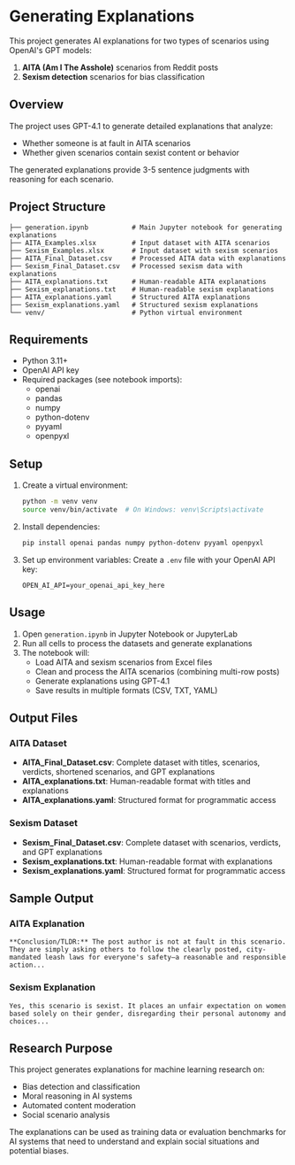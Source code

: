 # Generating Explanations

This project generates AI explanations for two types of scenarios using OpenAI's GPT models:
1. **AITA (Am I The Asshole)** scenarios from Reddit posts
2. **Sexism detection** scenarios for bias classification

## Overview

The project uses GPT-4.1 to generate detailed explanations that analyze:
- Whether someone is at fault in AITA scenarios 
- Whether given scenarios contain sexist content or behavior

The generated explanations provide 3-5 sentence judgments with reasoning for each scenario.

## Project Structure

```
├── generation.ipynb           # Main Jupyter notebook for generating explanations
├── AITA_Examples.xlsx         # Input dataset with AITA scenarios
├── Sexism_Examples.xlsx       # Input dataset with sexism scenarios  
├── AITA_Final_Dataset.csv     # Processed AITA data with explanations
├── Sexism_Final_Dataset.csv   # Processed sexism data with explanations
├── AITA_explanations.txt      # Human-readable AITA explanations
├── Sexism_explanations.txt    # Human-readable sexism explanations
├── AITA_explanations.yaml     # Structured AITA explanations
├── Sexism_explanations.yaml   # Structured sexism explanations
└── venv/                      # Python virtual environment
```

## Requirements

- Python 3.11+
- OpenAI API key
- Required packages (see notebook imports):
  - openai
  - pandas
  - numpy
  - python-dotenv
  - pyyaml
  - openpyxl

## Setup

1. Create a virtual environment:
   ```bash
   python -m venv venv
   source venv/bin/activate  # On Windows: venv\Scripts\activate
   ```

2. Install dependencies:
   ```bash
   pip install openai pandas numpy python-dotenv pyyaml openpyxl
   ```

3. Set up environment variables:
   Create a `.env` file with your OpenAI API key:
   ```
   OPEN_AI_API=your_openai_api_key_here
   ```

## Usage

1. Open `generation.ipynb` in Jupyter Notebook or JupyterLab
2. Run all cells to process the datasets and generate explanations
3. The notebook will:
   - Load AITA and sexism scenarios from Excel files
   - Clean and process the AITA scenarios (combining multi-row posts)
   - Generate explanations using GPT-4.1
   - Save results in multiple formats (CSV, TXT, YAML)

## Output Files

### AITA Dataset
- **AITA_Final_Dataset.csv**: Complete dataset with titles, scenarios, verdicts, shortened scenarios, and GPT explanations
- **AITA_explanations.txt**: Human-readable format with titles and explanations
- **AITA_explanations.yaml**: Structured format for programmatic access

### Sexism Dataset  
- **Sexism_Final_Dataset.csv**: Complete dataset with scenarios, verdicts, and GPT explanations
- **Sexism_explanations.txt**: Human-readable format with explanations
- **Sexism_explanations.yaml**: Structured format for programmatic access

## Sample Output

### AITA Explanation
```
**Conclusion/TLDR:** The post author is not at fault in this scenario. They are simply asking others to follow the clearly posted, city-mandated leash laws for everyone's safety—a reasonable and responsible action...
```

### Sexism Explanation  
```
Yes, this scenario is sexist. It places an unfair expectation on women based solely on their gender, disregarding their personal autonomy and choices...
```

## Research Purpose

This project generates explanations for machine learning research on:
- Bias detection and classification
- Moral reasoning in AI systems
- Automated content moderation
- Social scenario analysis

The explanations can be used as training data or evaluation benchmarks for AI systems that need to understand and explain social situations and potential biases.